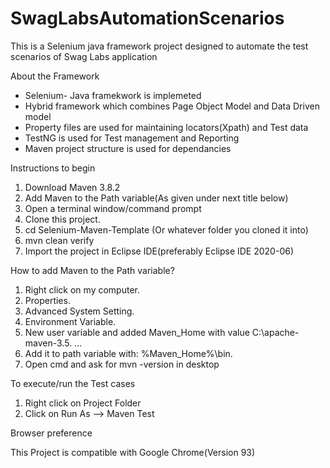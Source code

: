 # SwagLabsAutomationScenarios
This is a Selenium java framework project designed to automate the test scenarios of Swag Labs application

About the Framework 

* Selenium- Java framekwork is implemeted
* Hybrid framework which combines Page Object Model and Data Driven model
* Property files are used for maintaining locators(Xpath) and Test data
* TestNG is used for Test management and Reporting 
* Maven project structure is used for dependancies

Instructions to begin

1. Download Maven 3.8.2
2. Add Maven to the Path variable(As given under next title below)
3. Open a terminal window/command prompt
4. Clone this project.
5. cd Selenium-Maven-Template (Or whatever folder you cloned it into)
6. mvn clean verify
7. Import the project in Eclipse IDE(preferably Eclipse IDE 2020-06)

How to add Maven to the Path variable?

1. Right click on my computer.
2. Properties.
3. Advanced System Setting.
4. Environment Variable.
5. New user variable and added Maven_Home with value C:\apache-maven-3.5. ...
6. Add it to path variable with: %Maven_Home%\bin.
7. Open cmd and ask for mvn -version in desktop

To execute/run the Test cases

1. Right click on Project Folder
2. Click on Run As --> Maven Test

Browser preference

This Project is compatible with Google Chrome(Version 93)






